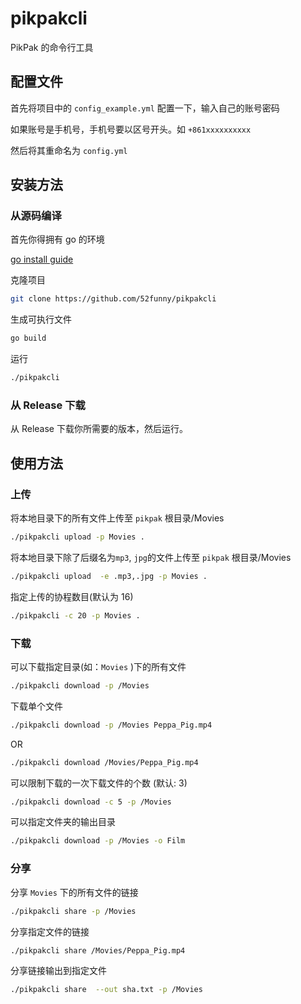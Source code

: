 # pikpakcli

PikPak 的命令行工具

## 配置文件

首先将项目中的 `config_example.yml` 配置一下，输入自己的账号密码

如果账号是手机号，手机号要以区号开头。如 `+861xxxxxxxxxx`

然后将其重命名为 `config.yml`

## 安装方法

### 从源码编译

首先你得拥有 go 的环境

[go install guide](https://go.dev/doc/install)

克隆项目

```bash
git clone https://github.com/52funny/pikpakcli
```

生成可执行文件

```bash
go build
```

运行

```bash
./pikpakcli
```

### 从 Release 下载

从 Release 下载你所需要的版本，然后运行。

## 使用方法

### 上传

将本地目录下的所有文件上传至 `pikpak` 根目录/Movies

```bash
./pikpakcli upload -p Movies .
```

将本地目录下除了后缀名为`mp3`, `jpg`的文件上传至 `pikpak` 根目录/Movies

```bash
./pikpakcli upload  -e .mp3,.jpg -p Movies .
```

指定上传的协程数目(默认为 16)

```bash
./pikpakcli -c 20 -p Movies .
```

### 下载

可以下载指定目录(如：`Movies` )下的所有文件

```bash
./pikpakcli download -p /Movies
```

下载单个文件

```bash
./pikpakcli download -p /Movies Peppa_Pig.mp4
```

OR

```bash
./pikpakcli download /Movies/Peppa_Pig.mp4
```

可以限制下载的一次下载文件的个数 (默认: 3)

```bash
./pikpakcli download -c 5 -p /Movies
```

可以指定文件夹的输出目录

```bash
./pikpakcli download -p /Movies -o Film
```



### 分享

分享 `Movies` 下的所有文件的链接
```bash
./pikpakcli share -p /Movies
```

分享指定文件的链接
```bash
./pikpakcli share /Movies/Peppa_Pig.mp4
```

分享链接输出到指定文件

```bash
./pikpakcli share  --out sha.txt -p /Movies 
```